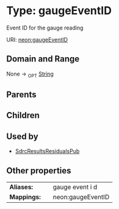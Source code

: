 
# Type: gaugeEventID


Event ID for the gauge reading

URI: [neon:gaugeEventID](https://data.neonscience.org/gaugeEventID)


## Domain and Range

None ->  <sub>OPT</sub> [String](types/String.md)

## Parents


## Children


## Used by

 * [SdrcResultsResidualsPub](SdrcResultsResidualsPub.md)

## Other properties

|  |  |  |
| --- | --- | --- |
| **Aliases:** | | gauge event i d |
| **Mappings:** | | neon:gaugeEventID |

